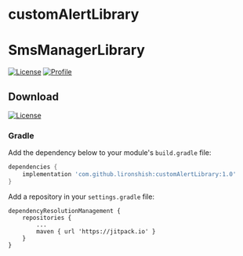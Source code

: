 # customAlertLibrary
# SmsManagerLibrary

<p align="left">
  <a href="https://jitpack.io/#lironshish/customAlertLibrary/1.0"><img alt="License" src="https://jitpack.io/#lironshish/customAlertLibrary/1.0/orange?icon=github"/></a>
  <a href="https://github.com/lironshish"><img alt="Profile" src="https://badgen.net/badge/Github/lironshish/green?icon=github"/></a>
</p>


## Download
  <a href="https://jitpack.io/#lironshish/customAlertLibrary/1.0"><img alt="License" src="https://jitpack.io/#lironshish/customAlertLibrary/1.0/orange?icon=github"/></a>

### Gradle

Add the dependency below to your module's `build.gradle` file:
```gradle
dependencies {
    implementation 'com.github.lironshish:customAlertLibrary:1.0'
}
```
Add a repository in your `settings.gradle` file:
```
dependencyResolutionManagement {
    repositories {
        ...
        maven { url 'https://jitpack.io' }
    }
}
```

